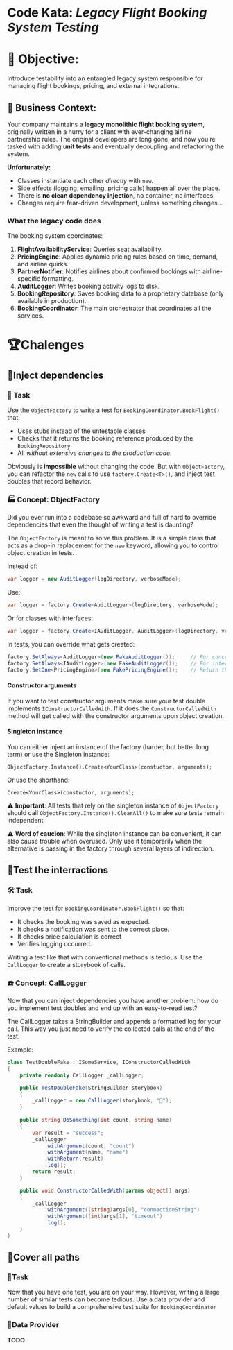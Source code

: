 
# Code Kata: *Legacy Flight Booking System Testing*

# 🎯 Objective:

Introduce testability into an entangled legacy system responsible for managing flight bookings, pricing, and external integrations.

## 💼 Business Context:

Your company maintains a **legacy monolithic flight booking system**, originally written in a hurry for a client with ever-changing airline partnership rules. The original developers are long gone, and now you’re tasked with adding **unit tests** and eventually decoupling and refactoring the system.

**Unfortunately:**

* Classes instantiate each other *directly* with `new`.
* Side effects (logging, emailing, pricing calls) happen all over the place.
* There is **no clean dependency injection**, no container, no interfaces.
* Changes require fear-driven development, unless something changes…

### What the legacy code does

The booking system coordinates:

1. **FlightAvailabilityService**: Queries seat availability.
2. **PricingEngine**: Applies dynamic pricing rules based on time, demand, and airline quirks.
3. **PartnerNotifier**: Notifies airlines about confirmed bookings with airline-specific formatting.
4. **AuditLogger**: Writes booking activity logs to disk.
5. **BookingRepository**: Saves booking data to a proprietary database (only available in production).
6. **BookingCoordinator**: The main orchestrator that coordinates all the services.

# 🏆Chalenges

## 🥉Inject dependencies 

### 🔧 Task

Use the `ObjectFactory` to write a test for `BookingCoordinator.BookFlight()` that:
* Uses stubs instead of the untestable classes
* Checks that it returns the booking reference produced by the `BookingRepository`
* All *without extensive changes to the production code*.

Obviously is **impossible** without changing the code. But with `ObjectFactory`, you can refactor the `new` calls to use `factory.Create<T>()`, and inject test doubles that record behavior.

### 🏭 Concept: ObjectFactory

Did you ever run into a codebase so awkward and full of hard to override dependencies that even the thought of writing a test is daunting?

The `ObjectFactory` is meant to solve this problem. It is a simple class that acts as a drop-in replacement for the `new` keyword, allowing you to control object creation in tests.

Instead of:
```csharp
var logger = new AuditLogger(logDirectory, verboseMode);
```

Use:
```csharp
var logger = factory.Create<AuditLogger>(logDirectory, verboseMode);
```

Or for classes with interfaces:
```csharp
var logger = factory.Create<IAuditLogger, AuditLogger>(logDirectory, verboseMode);
```

In tests, you can override what gets created:
```csharp
factory.SetAlways<AuditLogger>(new FakeAuditLogger());     // For concrete types
factory.SetAlways<IAuditLogger>(new FakeAuditLogger());    // For interface types  
factory.SetOne<PricingEngine>(new FakePricingEngine());    // Return this fake once, then normal creation
```

#### Constructor arguments

If you want to test constructor arguments make sure your test double implements `IConstructorCalledWith`. If it does the `ConstructorCalledWith` method will get called with the constructor arguments upon object creation.

#### Singleton instance

You can either inject an instance of the factory (harder, but better long term) or use the Singleton instance:
```
ObjectFactory.Instance().Create<YourClass>(constuctor, arguments);
```

Or use the shorthand:
```
Create<YourClass>(constuctor, arguments);
```

⚠️ **Important**: All tests that rely on the singleton instance of `ObjectFactory` should call `ObjectFactory.Instance().ClearAll()` to make sure tests remain independent.

⚠️ **Word of caucion**: While the singleton instance can be convenient, it can also cause trouble when overused. Only use it temporarily when the alternative is passing in the factory through several layers of indirection. 

## 🥈Test the interractions

### 🛠️ Task

Improve the test for `BookingCoordinator.BookFlight()` so that:
* It checks the booking was saved as expected.
* It checks a notification was sent to the correct place.
* It checks price calculation is correct
* Verifies logging occurred.

Writing a test like that with conventional methods is tedious. Use the `CallLogger` to create a storybook of calls.

### ☎️ Concept: CallLogger

Now that you can inject dependencies you have another problem: how do you implement test doubles and end up with an easy-to-read test?

The CallLogger takes a StringBuilder and appends a formatted log for your call. This way you just need to verify the collected calls at the end of the test.

Example:
```csharp
class TestDoubleFake : ISomeService, IConstructorCalledWith
{
    private readonly CallLogger _callLogger;

    public TestDoubleFake(StringBuilder storybook)
    {
        _callLogger = new CallLogger(storybook, "📝");
    }
    
    public string DoSomething(int count, string name)
    {
        var result = "success";
        _callLogger
            .withArgument(count, "count")
            .withArgument(name, "name")
            .withReturn(result)
            .log();
        return result;
    }

    public void ConstructorCalledWith(params object[] args)
    {
        _callLogger
            .withArgument((string)args[0], "connectionString")
            .withArgument((int)args[1], "timeout")
            .log();
    }
}
```

## 🥇Cover all paths

### 🚜Task

Now that you have one test, you are on your way. However, writing a large number of similar tests can become tedious. Use a data provider and default values to build a comprehensive test suite for `BookingCoordinator`

### 📀Data Provider

**TODO**